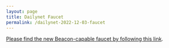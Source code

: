 ```yaml
---
layout: page
title: Dailynet Faucet
permalink: /dailynet-2022-12-03-faucet
---
```


[Please find the new Beacon-capable faucet by following this link](https://faucet.dailynet-2022-12-03.teztnets.xyz).
